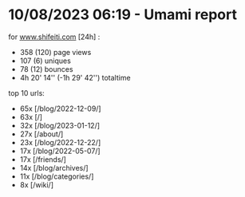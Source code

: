 # 10/08/2023 06:19 - Umami report
for www.shifeiti.com [24h] :

 - 358 (120) page views
 - 107 (6) uniques
 - 78 (12) bounces
 - 4h 20' 14'' (-1h 29' 42'') totaltime


top 10 urls:
 - 65x [/blog/2022-12-09/]
 - 63x [/]
 - 32x [/blog/2023-01-12/]
 - 27x [/about/]
 - 23x [/blog/2022-12-22/]
 - 17x [/blog/2022-05-07/]
 - 17x [/friends/]
 - 14x [/blog/archives/]
 - 11x [/blog/categories/]
 - 8x [/wiki/]


